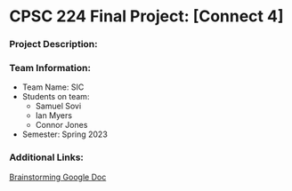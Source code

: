 # CPSC 224 Final Project: [Connect 4]

### Project Description:


### Team Information:

- Team Name: SIC
- Students on team:
  - Samuel Sovi
  - Ian Myers
  - Connor Jones
- Semester: Spring 2023


### Additional Links:
[Brainstorming Google Doc](https://docs.google.com/document/d/19ZvKSF1ZGHA5aLDBdh-LnNyBYw2V33tKHoeipztha50/edit?usp=sharing)
